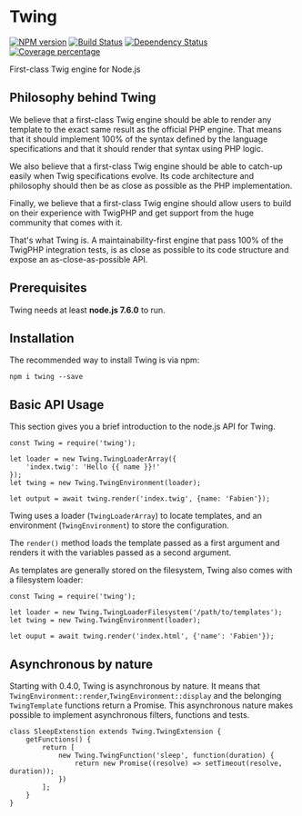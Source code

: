 # Twing
[![NPM version][npm-image]][npm-url] [![Build Status][travis-image]][travis-url] [![Dependency Status][daviddm-image]][daviddm-url] [![Coverage percentage][coveralls-image]][coveralls-url]

First-class Twig engine for Node.js

## Philosophy behind Twing

We believe that a first-class Twig engine should be able to render any template to the exact same result as the official PHP engine. That means that it should implement 100% of the syntax defined by the language specifications and that it should render that syntax using PHP logic.

We also believe that a first-class Twig engine should be able to catch-up easily when Twig specifications evolve. Its code architecture and philosophy should then be as close as possible as the PHP implementation.

Finally, we believe that a first-class Twig engine should allow users to build on their experience with TwigPHP and get support from the huge community that comes with it.

That's what Twing is. A maintainability-first engine that pass 100% of the TwigPHP integration tests, is as close as possible to its code structure and expose an as-close-as-possible API.

## Prerequisites

Twing needs at least **node.js 7.6.0** to run.

## Installation

The recommended way to install Twing is via npm:

`npm i twing --save`

## Basic API Usage

This section gives you a brief introduction to the node.js API for Twing.

    const Twing = require('twing');
    
    let loader = new Twing.TwingLoaderArray({
        'index.twig': 'Hello {{ name }}!'
    });
    let twing = new Twing.TwingEnvironment(loader);
    
    let output = await twing.render('index.twig', {name: 'Fabien'});

Twing uses a loader (`TwingLoaderArray`) to locate templates, and an
environment (`TwingEnvironment`) to store the configuration.

The `render()` method loads the template passed as a first argument and
renders it with the variables passed as a second argument.

As templates are generally stored on the filesystem, Twing also comes with a
filesystem loader:

    const Twing = require('twing');

    let loader = new Twing.TwingLoaderFilesystem('/path/to/templates');
    let twing = new Twing.TwingEnvironment(loader);

    let ouput = await twing.render('index.html', {'name': 'Fabien'});

## Asynchronous by nature

Starting with 0.4.0, Twing is asynchronous by nature. It means that `TwingEnvironment::render`,`TwingEnvironment::display` and the belonging `TwingTemplate` functions return a Promise. This asynchronous nature makes possible to implement asynchronous filters, functions and tests.

    class SleepExtenstion extends Twing.TwingExtension {
        getFunctions() {
            return [
                new Twing.TwingFunction('sleep', function(duration) {
                    return new Promise((resolve) => setTimeout(resolve, duration));      
                })
            ];
        }
    }


[npm-image]: https://badge.fury.io/js/twing.svg
[npm-url]: https://npmjs.org/package/twing
[travis-image]: https://travis-ci.org/ericmorand/twing.svg?branch=master
[travis-url]: https://travis-ci.org/ericmorand/twing
[daviddm-image]: https://david-dm.org/ericmorand/twing.svg?theme=shields.io
[daviddm-url]: https://david-dm.org/ericmorand/twing
[coveralls-image]: https://coveralls.io/repos/github/ericmorand/twing/badge.svg
[coveralls-url]: https://coveralls.io/github/ericmorand/twing
